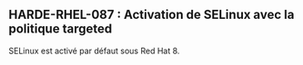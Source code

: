 ## HARDE-RHEL-087 : Activation de SELinux avec la politique targeted

SELinux est activé par défaut sous Red Hat 8.


